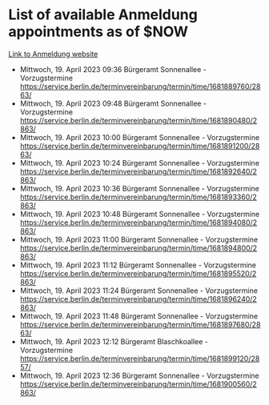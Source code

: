 # List of available Anmeldung appointments as of $NOW
[Link to Anmeldung website](https://service.berlin.de/terminvereinbarung/termin/tag.php?termin=1&anliegen[]=120686&dienstleisterlist=122210,122217,327316,122219,327312,122227,327314,122231,327346,122243,327348,122254,122252,329742,122260,329745,122262,329748,122271,327278,122273,327274,122277,327276,330436,122280,327294,122282,327290,122284,327292,122291,327270,122285,327266,122286,327264,122296,327268,150230,329760,122297,327286,122294,327284,122312,329763,122314,329775,122304,327330,122311,327334,122309,327332,317869,122281,327352,122279,329772,122283,122276,327324,122274,327326,122267,329766,122246,327318,122251,327320,122257,327322,122208,327298,122226,327300&herkunft=http%3A%2F%2Fservice.berlin.de%2Fdienstleistung%2F120686%2F)
- Mittwoch, 19. April 2023 09:36 Bürgeramt Sonnenallee - Vorzugstermine https://service.berlin.de/terminvereinbarung/termin/time/1681889760/2863/
- Mittwoch, 19. April 2023 09:48 Bürgeramt Sonnenallee - Vorzugstermine https://service.berlin.de/terminvereinbarung/termin/time/1681890480/2863/
- Mittwoch, 19. April 2023 10:00 Bürgeramt Sonnenallee - Vorzugstermine https://service.berlin.de/terminvereinbarung/termin/time/1681891200/2863/
- Mittwoch, 19. April 2023 10:24 Bürgeramt Sonnenallee - Vorzugstermine https://service.berlin.de/terminvereinbarung/termin/time/1681892640/2863/
- Mittwoch, 19. April 2023 10:36 Bürgeramt Sonnenallee - Vorzugstermine https://service.berlin.de/terminvereinbarung/termin/time/1681893360/2863/
- Mittwoch, 19. April 2023 10:48 Bürgeramt Sonnenallee - Vorzugstermine https://service.berlin.de/terminvereinbarung/termin/time/1681894080/2863/
- Mittwoch, 19. April 2023 11:00 Bürgeramt Sonnenallee - Vorzugstermine https://service.berlin.de/terminvereinbarung/termin/time/1681894800/2863/
- Mittwoch, 19. April 2023 11:12 Bürgeramt Sonnenallee - Vorzugstermine https://service.berlin.de/terminvereinbarung/termin/time/1681895520/2863/
- Mittwoch, 19. April 2023 11:24 Bürgeramt Sonnenallee - Vorzugstermine https://service.berlin.de/terminvereinbarung/termin/time/1681896240/2863/
- Mittwoch, 19. April 2023 11:48 Bürgeramt Sonnenallee - Vorzugstermine https://service.berlin.de/terminvereinbarung/termin/time/1681897680/2863/
- Mittwoch, 19. April 2023 12:12 Bürgeramt Blaschkoallee - Vorzugstermine https://service.berlin.de/terminvereinbarung/termin/time/1681899120/2857/
- Mittwoch, 19. April 2023 12:36 Bürgeramt Sonnenallee - Vorzugstermine https://service.berlin.de/terminvereinbarung/termin/time/1681900560/2863/
